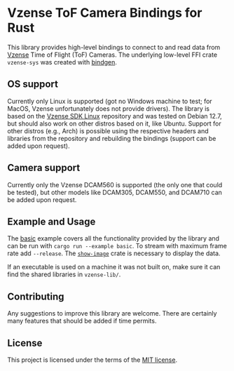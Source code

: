 # Vzense ToF Camera Bindings for Rust

This library provides high-level bindings to connect to and read data from [Vzense](https://www.vzense.com) Time of Flight (ToF) Cameras. The underlying low-level FFI crate `vzense-sys` was created with [bindgen](https://docs.rs/bindgen/latest/bindgen).

## OS support

Currently only Linux is supported (got no Windows machine to test; for MacOS, Vzense unfortunately does not provide drivers). The library is based on the [Vzense SDK Linux](https://github.com/Vzense/Vzense_SDK_Linux) repository and was tested on Debian 12.7, but should also work on other distros based on it, like Ubuntu. Support for other distros (e.g., Arch) is possible using the respective headers and libraries from the repository and rebuilding the bindings (support can be added upon request).

## Camera support

Currently only the Vzense DCAM560 is supported (the only one that could be tested), but other models like DCAM305, DCAM550, and DCAM710 can be added upon request.

## Example and Usage

The [basic](examples/basic.rs) example covers all the functionality provided by the library and can be run with `cargo run --example basic`. To stream with maximum frame rate add `--release`. The [`show-image`](https://docs.rs/show-image/latest/show_image) crate is necessary to display the data.  

If an executable is used on a machine it was not built on, make sure it can find the shared libraries in `vzense-lib/`.

## Contributing

Any suggestions to improve this library are welcome. There are certainly many features that should be added if time permits.

## License

This project is licensed under the terms of the [MIT license](LICENSE.txt).
